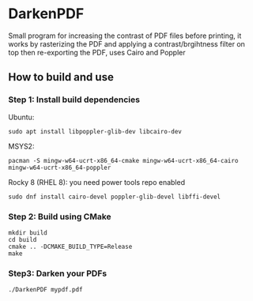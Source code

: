 # DarkenPDF
Small program for increasing the contrast of PDF files before printing,
it works by rasterizing the PDF and applying a contrast/brgihtness filter on top then re-exporting the PDF,
uses Cairo and Poppler

## How to build and use

### Step 1: Install build dependencies
Ubuntu:
```
sudo apt install libpoppler-glib-dev libcairo-dev
```
MSYS2:
```
pacman -S mingw-w64-ucrt-x86_64-cmake mingw-w64-ucrt-x86_64-cairo mingw-w64-ucrt-x86_64-poppler
```
Rocky 8 (RHEL 8):
you need power tools repo enabled
```
sudo dnf install cairo-devel poppler-glib-devel libffi-devel
```

### Step 2: Build using CMake
```
mkdir build
cd build
cmake .. -DCMAKE_BUILD_TYPE=Release
make
```

### Step3: Darken your PDFs
```
./DarkenPDF mypdf.pdf
```
